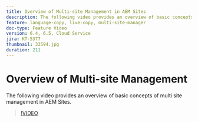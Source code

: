 ```yaml
---
title: Overview of Multi-site Management in AEM Sites
description: The following video provides an overview of basic concepts of multi site management in AEM Sites.
feature: language-copy, live-copy, multi-site-manager
doc-type: Feature Video
version: 6.4, 6.5, Cloud Service
jira: KT-5377
thumbnail: 33594.jpg
duration: 211
---
```


# Overview of Multi-site Management

The following video provides an overview of basic concepts of multi site management in AEM Sites.

>[!VIDEO](https://video.tv.adobe.com/v/33594?quality=12&learn=on)
